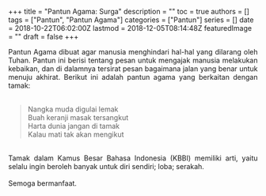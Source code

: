 +++
title = "Pantun Agama: Surga"
description = ""
toc = true
authors = []
tags = ["Pantun", "Pantun Agama"]
categories = ["Pantun"]
series = []
date = 2018-10-22T06:02:00Z
lastmod = 2018-12-05T08:14:48Z
featuredImage = ""
draft = false
+++

<div style="text-align: justify;">Pantun Agama dibuat agar manusia menghindari hal-hal yang dilarang oleh Tuhan. Pantun ini berisi tentang pesan untuk mengajak manusia melakukan kebaikan, dan di dalamnya tersirat pesan bagaimana jalan yang benar untuk menuju akhirat. Berikut ini adalah pantun agama yang berkaitan dengan tamak:<br /><br />
<blockquote class="tr_bq">Nangka muda digulai lemak<br />Buah keranji masak tersangkut<br />Harta dunia jangan di tamak<br />Kalau mati tak akan mengikut</blockquote><br />
Tamak dalam Kamus Besar Bahasa Indonesia (KBBI) memiliki arti, yaitu selalu ingin beroleh banyak untuk diri sendiri; loba; serakah.<br /><br />
Semoga bermanfaat.</div>

